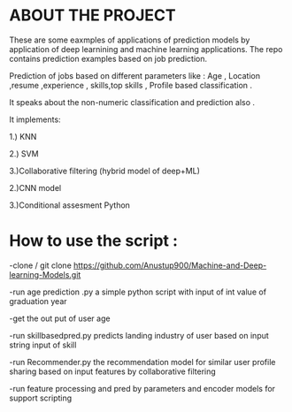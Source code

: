 # ABOUT THE PROJECT

These are some eaxmples of applications of prediction models by application of deep learnining and machine learning applications. 
The repo contains prediction examples based on job prediction.

Prediction of jobs based on different parameters like : Age , Location ,resume ,experience , skills,top skills , Profile based classification .

It speaks about the non-numeric classification and prediction also .

It implements:

1.) KNN 

2.) SVM

3.)Collaborative filtering (hybrid model of deep+ML)

2.)CNN model

3.)Conditional assesment Python 

# How to use the script :

-clone / git clone https://github.com/Anustup900/Machine-and-Deep-learning-Models.git

-run age prediction .py a simple python script with input of int value of graduation year

-get the out put of user age

-run skillbasedpred.py predicts landing industry of user based on input string input of skill

-run Recommender.py the recommendation model for similar user profile sharing based on input features by collaborative filtering

-run feature processing and pred by parameters and encoder models for support scripting 
